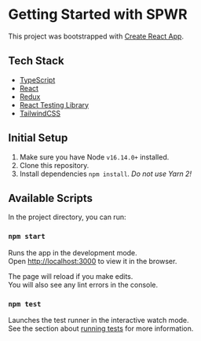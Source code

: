 # Getting Started with SPWR

This project was bootstrapped with [Create React App](https://github.com/facebook/create-react-app).

## Tech Stack

- [TypeScript](https://www.typescriptlang.org/)
- [React](https://reactjs.org/)
- [Redux](https://redux.js.org/)
- [React Testing Library](https://testing-library.com/docs/react-testing-library/intro)
- [TailwindCSS](https://tailwindcss.com/)

## Initial Setup

1. Make sure you have Node `v16.14.0+` installed.
2. Clone this repository.
3. Install dependencies `npm install`. *Do not use Yarn 2!*

## Available Scripts

In the project directory, you can run:

### `npm start`

Runs the app in the development mode.\
Open [http://localhost:3000](http://localhost:3000) to view it in the browser.

The page will reload if you make edits.\
You will also see any lint errors in the console.

### `npm test`

Launches the test runner in the interactive watch mode.\
See the section about [running tests](https://facebook.github.io/create-react-app/docs/running-tests) for more information.
